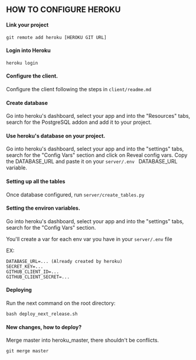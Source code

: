 ## HOW TO CONFIGURE HEROKU

#### Link your project
```
git remote add heroku [HEROKU GIT URL]
```
#### Login into Heroku
```
heroku login
```

#### Configure the client.

Configure the client following the steps in ```client/readme.md```

#### Create database

Go into heroku's dashboard, select your app and into the "Resources" tabs, search for the PostgreSQL addon and add it to your project.

#### Use heroku's database on your project.

Go into heroku's dashboard, select your app and into the "settings" tabs, search for the "Config Vars" section and click on Reveal config vars. Copy the DATABASE_URL and paste it on your ```server/.env ``` DATABASE_URL variable.

#### Setting up all the tables

Once database configured, run ```server/create_tables.py```

#### Setting the environ variables.

Go into heroku's dashboard, select your app and into the "settings" tabs, search for the "Config Vars" section.

You'll create a var for each env var you have in your ```server/.env``` file

EX:
```
DATABASE_URL=... (Already created by heroku)
SECRET_KEY=...
GITHUB_CLIENT_ID=...
GITHUB_CLIENT_SECRET=...
```

#### Deploying

Run the next command on the root directory:
```
bash deploy_next_release.sh
```

#### New changes, how to deploy?

Merge master into heroku_master, there shouldn't be conflicts.

```
git merge master
```